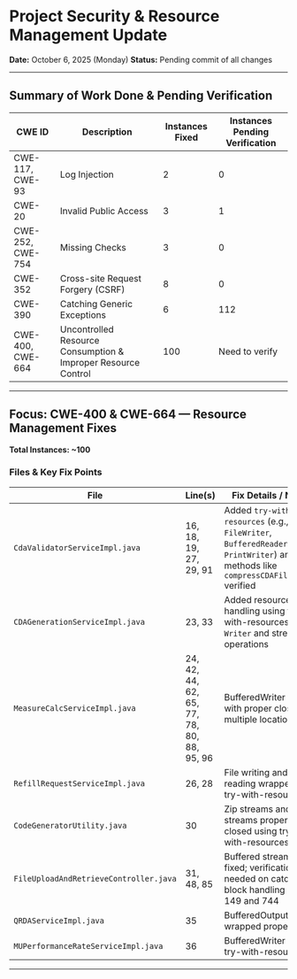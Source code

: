 # Project Security & Resource Management Update

**Date:** October 6, 2025 (Monday)
**Status:** Pending commit of all changes

---

## Summary of Work Done & Pending Verification

| CWE ID           | Description                                                   | Instances Fixed | Instances Pending Verification |
| ---------------- | ------------------------------------------------------------- | --------------- | ------------------------------ |
| CWE-117, CWE-93  | Log Injection                                                 | 2               | 0                              |
| CWE-20           | Invalid Public Access                                         | 3               | 1                              |
| CWE-252, CWE-754 | Missing Checks                                                | 3               | 0                              |
| CWE-352          | Cross-site Request Forgery (CSRF)                             | 8               | 0                              |
| CWE-390          | Catching Generic Exceptions                                   | 6               | 112                            |
| CWE-400, CWE-664 | Uncontrolled Resource Consumption & Improper Resource Control | 100             | Need to verify                 |

---

## Focus: CWE-400 & CWE-664 — Resource Management Fixes

**Total Instances: ~100**

### Files & Key Fix Points

| File                                   | Line(s)                                    | Fix Details / Notes                                                                                                             |
| -------------------------------------- | ------------------------------------------ | ------------------------------------------------------------------------------------------------------------------------------- |
| `CdaValidatorServiceImpl.java`         | 16, 18, 19, 27, 29, 91                     | Added `try-with-resources` (e.g., `FileWriter`, `BufferedReader`, `PrintWriter`) and methods like `compressCDAFiles()` verified |
| `CDAGenerationServiceImpl.java`        | 23, 33                                     | Added resource handling using try-with-resources for `Writer` and stream operations                                             |
| `MeasureCalcServiceImpl.java`          | 24, 42, 44, 62, 65, 77, 78, 80, 88, 95, 96 | BufferedWriter usage with proper closure in multiple locations                                                                  |
| `RefillRequestServiceImpl.java`        | 26, 28                                     | File writing and reading wrapped in try-with-resources                                                                          |
| `CodeGeneratorUtility.java`            | 30                                         | Zip streams and file streams properly closed using try-with-resources                                                           |
| `FileUploadAndRetrieveController.java` | 31, 48, 85                                 | Buffered streams fixed; verification needed on catch block handling at lines 149 and 744                                        |
| `QRDAServiceImpl.java`                 | 35                                         | BufferedOutputStream wrapped properly                                                                                           |
| `MUPerformanceRateServiceImpl.java`    | 36                                         | BufferedWriter with try-with-resources                                                                                          |

---
